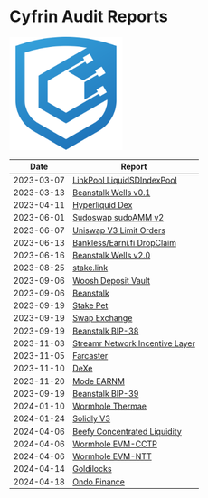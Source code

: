 # Cyfrin Audit Reports

<img src="./cyfrin-logo.png" alt="Cyfrin" width="200" >

| Date       | Report                                                                               |
| ---------- | ------------------------------------------------------------------------------------ |
| 2023-03-07 | [LinkPool LiquidSDIndexPool](./reports/2023-03-07-linkpool_liquid_sd_index_pool.pdf) |
| 2023-03-13 | [Beanstalk Wells v0.1](./reports/2023-03-13-beanstalk_wells_v0.1.pdf)                |
| 2023-04-11 | [Hyperliquid Dex](./reports/2023-04-11-cyfrin-hyperliquid-dex-report.pdf)            |
| 2023-06-01 | [Sudoswap sudoAMM v2](./reports/2023-06-01-sudoswap-report.pdf)                      |
| 2023-06-07 | [Uniswap V3 Limit Orders](./reports/2023-06-07-cyfrin-uniswap-v3-limit-orders.pdf)   |
| 2023-06-13 | [Bankless/Earni.fi DropClaim](./reports/2023-06-13-cyfrin-drop-claim-report-v2.pdf)  |
| 2023-06-16 | [Beanstalk Wells v2.0](./reports/2023-06-16-cyfrin-beanstalk-wells.pdf)              |
| 2023-08-25 | [stake.link](./reports/2023-08-25-cyfrin-stake-link.pdf)                             |
| 2023-09-06 | [Woosh Deposit Vault](./reports/2023-09-06-cyfrin-woosh.pdf)                         |
| 2023-09-06 | [Beanstalk](./reports/2023-09-12-cyfrin-beanstalk.pdf)                               |
| 2023-09-19 | [Stake Pet](./reports/2023-09-19-cyfrin-stakepet.pdf)                                |
| 2023-09-19 | [Swap Exchange](./reports/2023-09-19-cyfrin-swapexchange.pdf)                        |
| 2023-09-19 | [Beanstalk BIP-38](./reports/2023-10-13-cyfrin-beanstalk-bip-38.pdf)                 |
| 2023-11-03 | [Streamr Network Incentive Layer](./reports/2023-11-03-cyfrin-streamr-v2.0.pdf)      |
| 2023-11-05 | [Farcaster](./reports/2023-11-05-cyfrin-farcaster-v1.0.pdf)                          |
| 2023-11-10 | [DeXe](./reports/2023-11-10-cyfrin-dexe-v2.0.pdf)                                    |
| 2023-11-20 | [Mode EARNM](./reports/2023-11-20-cyfrin-mode-earnm-v2.0.pdf)                        |
| 2023-09-19 | [Beanstalk BIP-39](./reports/2023-12-05-cyfrin-beanstalk-bip-39.pdf)                 |
| 2024-01-10 | [Wormhole Thermae](./reports/2024-01-10-cyfrin-wormhole-thermae-v2.0.pdf)            |
| 2024-01-24 | [Solidly V3](./reports/2024-01-24-cyfrin-solidlyV3-v2.0.pdf)                         |
| 2024-04-06 | [Beefy Concentrated Liquidity](./reports/2024-04-06-cyfrin-beefy-finance-v2.0.pdf)   |
| 2024-04-06 | [Wormhole EVM-CCTP](./reports/2024-04-09-cyfrin-wormhole-evm-cctp-v2-1.pdf)          |
| 2024-04-06 | [Wormhole EVM-NTT](./reports/2024-04-11-cyfrin-wormhole-evm-ntt-v2.pdf)              |
| 2024-04-14 | [Goldilocks](./reports/2024-04-14-cyfrin-goldilocks-v1.1.pdf)                        |
| 2024-04-18 | [Ondo Finance](./reports/2024-04-18-cyfrin-ondo-finance-v2.0.pdf)                    |







